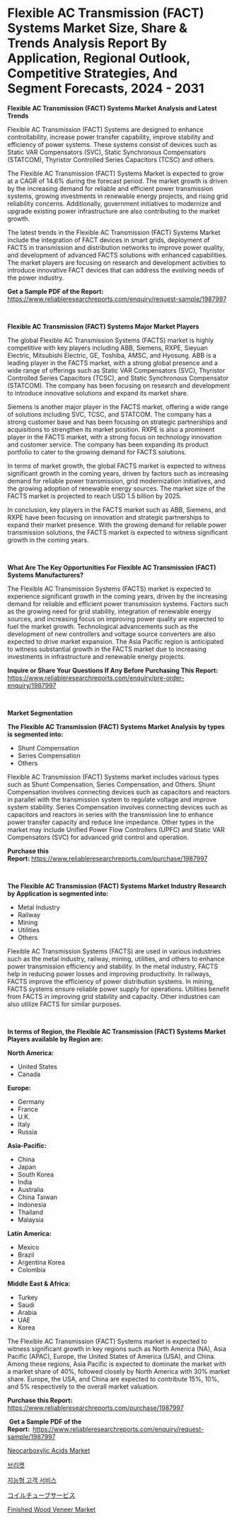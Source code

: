 <p><h1>Flexible AC Transmission (FACT) Systems Market Size, Share & Trends Analysis Report By Application, Regional Outlook, Competitive Strategies, And Segment Forecasts, 2024 - 2031</h1></p><p><strong>Flexible AC Transmission (FACT) Systems Market Analysis and Latest Trends</strong></p>
<p><p>Flexible AC Transmission (FACT) Systems are designed to enhance controllability, increase power transfer capability, improve stability and efficiency of power systems. These systems consist of devices such as Static VAR Compensators (SVC), Static Synchronous Compensators (STATCOM), Thyristor Controlled Series Capacitors (TCSC) and others.</p><p>The Flexible AC Transmission (FACT) Systems Market is expected to grow at a CAGR of 14.6% during the forecast period. The market growth is driven by the increasing demand for reliable and efficient power transmission systems, growing investments in renewable energy projects, and rising grid reliability concerns. Additionally, government initiatives to modernize and upgrade existing power infrastructure are also contributing to the market growth.</p><p>The latest trends in the Flexible AC Transmission (FACT) Systems Market include the integration of FACT devices in smart grids, deployment of FACTS in transmission and distribution networks to improve power quality, and development of advanced FACTS solutions with enhanced capabilities. The market players are focusing on research and development activities to introduce innovative FACT devices that can address the evolving needs of the power industry.</p></p>
<p><strong>Get a Sample PDF of the Report:&nbsp;</strong> <a href="https://www.reliableresearchreports.com/enquiry/request-sample/1987997">https://www.reliableresearchreports.com/enquiry/request-sample/1987997</a></p>
<p>&nbsp;</p>
<p><strong>Flexible AC Transmission (FACT) Systems Major Market Players</strong></p>
<p><p>The global Flexible AC Transmission Systems (FACTS) market is highly competitive with key players including ABB, Siemens, RXPE, Sieyuan Electric, Mitsubishi Electric, GE, Toshiba, AMSC, and Hyosung. ABB is a leading player in the FACTS market, with a strong global presence and a wide range of offerings such as Static VAR Compensators (SVC), Thyristor Controlled Series Capacitors (TCSC), and Static Synchronous Compensator (STATCOM). The company has been focusing on research and development to introduce innovative solutions and expand its market share.</p><p>Siemens is another major player in the FACTS market, offering a wide range of solutions including SVC, TCSC, and STATCOM. The company has a strong customer base and has been focusing on strategic partnerships and acquisitions to strengthen its market position. RXPE is also a prominent player in the FACTS market, with a strong focus on technology innovation and customer service. The company has been expanding its product portfolio to cater to the growing demand for FACTS solutions.</p><p>In terms of market growth, the global FACTS market is expected to witness significant growth in the coming years, driven by factors such as increasing demand for reliable power transmission, grid modernization initiatives, and the growing adoption of renewable energy sources. The market size of the FACTS market is projected to reach USD 1.5 billion by 2025.</p><p>In conclusion, key players in the FACTS market such as ABB, Siemens, and RXPE have been focusing on innovation and strategic partnerships to expand their market presence. With the growing demand for reliable power transmission solutions, the FACTS market is expected to witness significant growth in the coming years.</p></p>
<p>&nbsp;</p>
<p><strong>What Are The Key Opportunities For Flexible AC Transmission (FACT) Systems Manufacturers?</strong></p>
<p><p>The Flexible AC Transmission Systems (FACTS) market is expected to experience significant growth in the coming years, driven by the increasing demand for reliable and efficient power transmission systems. Factors such as the growing need for grid stability, integration of renewable energy sources, and increasing focus on improving power quality are expected to fuel the market growth. Technological advancements such as the development of new controllers and voltage source converters are also expected to drive market expansion. The Asia Pacific region is anticipated to witness substantial growth in the FACTS market due to increasing investments in infrastructure and renewable energy projects.</p></p>
<p><strong>Inquire or Share Your Questions If Any Before Purchasing This Report:</strong> <a href="https://www.reliableresearchreports.com/enquiry/pre-order-enquiry/1987997">https://www.reliableresearchreports.com/enquiry/pre-order-enquiry/1987997</a></p>
<p>&nbsp;</p>
<p><strong>Market Segmentation</strong></p>
<p><strong>The Flexible AC Transmission (FACT) Systems Market Analysis by types is segmented into:</strong></p>
<p><ul><li>Shunt Compensation</li><li>Series Compensation</li><li>Others</li></ul></p>
<p><p>Flexible AC Transmission (FACT) Systems market includes various types such as Shunt Compensation, Series Compensation, and Others. Shunt Compensation involves connecting devices such as capacitors and reactors in parallel with the transmission system to regulate voltage and improve system stability. Series Compensation involves connecting devices such as capacitors and reactors in series with the transmission line to enhance power transfer capacity and reduce line impedance. Other types in the market may include Unified Power Flow Controllers (UPFC) and Static VAR Compensators (SVC) for advanced grid control and operation.</p></p>
<p><strong>Purchase this Report:&nbsp;</strong><a href="https://www.reliableresearchreports.com/purchase/1987997">https://www.reliableresearchreports.com/purchase/1987997</a></p>
<p>&nbsp;</p>
<p><strong>The Flexible AC Transmission (FACT) Systems Market Industry Research by Application is segmented into:</strong></p>
<p><ul><li>Metal Industry</li><li>Railway</li><li>Mining</li><li>Utilities</li><li>Others</li></ul></p>
<p><p>Flexible AC Transmission Systems (FACTS) are used in various industries such as the metal industry, railway, mining, utilities, and others to enhance power transmission efficiency and stability. In the metal industry, FACTS help in reducing power losses and improving productivity. In railways, FACTS improve the efficiency of power distribution systems. In mining, FACTS systems ensure reliable power supply for operations. Utilities benefit from FACTS in improving grid stability and capacity. Other industries can also utilize FACTS for similar purposes.</p></p>
<p>&nbsp;</p>
<p><strong>In terms of Region, the Flexible AC Transmission (FACT) Systems Market Players available by Region are:</strong></p>
<p>
    <p> <strong> North America: </strong>
        <ul>
            <li>United States</li>
            <li>Canada</li>
        </ul>
        </p> 
    <p> <strong> Europe: </strong>
        <ul>
            <li>Germany</li>
            <li>France</li>
            <li>U.K.</li>
            <li>Italy</li>
            <li>Russia</li>
        </ul>
        </p> 
    <p> <strong> Asia-Pacific: </strong>
        <ul>
            <li>China</li>
            <li>Japan</li>
            <li>South Korea</li>
            <li>India</li>
            <li>Australia</li>
            <li>China Taiwan</li>
            <li>Indonesia</li>
            <li>Thailand</li>
            <li>Malaysia</li>
        </ul>
        </p> 
    <p> <strong> Latin America: </strong>
        <ul>
            <li>Mexico</li>
            <li>Brazil</li>
            <li>Argentina Korea</li>
            <li>Colombia</li>
        </ul>
        </p> 
    <p> <strong> Middle East & Africa: </strong>
        <ul>
            <li>Turkey</li>
            <li>Saudi</li>
            <li>Arabia</li>
            <li>UAE</li>
            <li>Korea</li>
        </ul>
    </p>
    </p>
<p><p>The Flexible AC Transmission (FACT) Systems market is expected to witness significant growth in key regions such as North America (NA), Asia Pacific (APAC), Europe, the United States of America (USA), and China. Among these regions, Asia Pacific is expected to dominate the market with a market share of 40%, followed closely by North America with 30% market share. Europe, the USA, and China are expected to contribute 15%, 10%, and 5% respectively to the overall market valuation.</p></p>
<p><strong>Purchase this Report: </strong><a href="https://www.reliableresearchreports.com/purchase/1987997">https://www.reliableresearchreports.com/purchase/1987997</a></p>
<p>&nbsp;<strong>Get a Sample PDF of the Report:&nbsp;&nbsp;</strong><a href="https://www.reliableresearchreports.com/enquiry/request-sample/1987997">https://www.reliableresearchreports.com/enquiry/request-sample/1987997</a></p>
<p><strong></strong></p>
<p><p><a href="https://metal-farmhouse-e95.notion.site/Neocarboxylic-Acids-Market-Size-Growing-and-Forecasted-for-period-from-2024-2031-and-provides-comp-17245e12feab45638ac5149436a46a69">Neocarboxylic Acids Market</a></p><p><a href="https://medium.com/@tayriedxhylina/%ED%9A%A8%EC%9E%90-%EC%8B%9C%EC%9E%A5-%EC%A0%84%EB%A7%9D-%EC%82%B0%EC%97%85-%EA%B0%9C%EC%9A%94-%EB%B0%8F-%EC%98%88%EC%B8%A1-2024%EB%85%84%EB%B6%80%ED%84%B0-2031%EB%85%84%EA%B9%8C%EC%A7%80-ee30988fd3c7">브리켓</a></p><p><a href="https://github.com/bvubpqd5241630/Market-Research-Report-List-1/blob/main/4796202184738.md">지능형 고객 서비스</a></p><p><a href="https://medium.com/@sheliamoneyz1c4jitzdb7wqt/%E3%82%B3%E3%82%A4%E3%83%AB%E3%83%81%E3%83%A5%E3%83%BC%E3%83%93%E3%83%B3%E3%82%B0%E3%82%B5%E3%83%BC%E3%83%93%E3%82%B9%E5%B8%82%E5%A0%B4-%E5%B8%82%E5%A0%B4%E3%82%B7%E3%82%A7%E3%82%A2-%E5%B8%82%E5%A0%B4%E5%8B%95%E5%90%91-%E5%B0%86%E6%9D%A5%E3%81%AE%E6%88%90%E9%95%B7%E3%82%92%E6%8E%A2%E3%82%8B-58732ca0bbff">コイルチューブサービス</a></p><p><a href="https://view.publitas.com/reportprime-1/finished-wood-veneer-market-size-market-share-and-global-market-analysis-report-2024-2031/">Finished Wood Veneer Market</a></p></p>